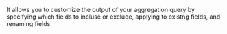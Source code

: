 It allows you to customize the output of your aggregation query by specifying which fields to incluse or exclude, applying to existng fields, and renaming fields.
